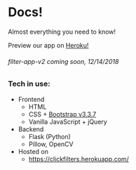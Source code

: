 # Docs!
Almost everything you need to know!

Preview our app on [Heroku!](http://clickfilters.herokuapp.com/ "http://clickfilters.herokuapp.com/")

###### filter-app-v2 coming soon, 12/14/2018
### Tech in use:
* Frontend
  * HTML
  * CSS + [Bootstrap v3.3.7](http://bootstrapdocs.com/v3.3.6/docs/)
  * Vanilla JavaScript + jQuery
* Backend
  * Flask (Python)
  * Pillow, OpenCV
* Hosted on
  * https://clickfilters.herokuapp.com/
